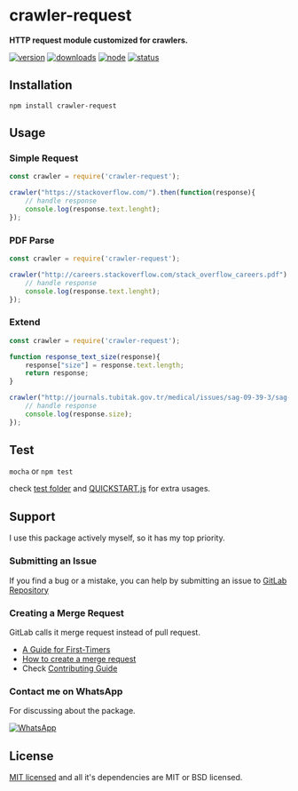 # crawler-request
**HTTP request module customized for crawlers.**

[![version](https://img.shields.io/npm/v/crawler-request.svg)](https://www.npmjs.org/package/crawler-request)
[![downloads](https://img.shields.io/npm/dt/crawler-request.svg)](https://www.npmjs.org/package/crawler-request)
[![node](https://img.shields.io/node/v/crawler-request.svg)](https://nodejs.org/)
[![status](https://gitlab.com/autokent/crawler-request/badges/master/pipeline.svg)](https://gitlab.com/autokent/crawler-request/pipelines)

## Installation
`npm install crawler-request`

## Usage

### Simple Request
```js
const crawler = require('crawler-request');

crawler("https://stackoverflow.com/").then(function(response){
    // handle response
    console.log(response.text.lenght);
});

```

### PDF Parse
```js
const crawler = require('crawler-request');

crawler("http://careers.stackoverflow.com/stack_overflow_careers.pdf").then(function(response){
    // handle response
    console.log(response.text.lenght);
});

```

### Extend
```js
const crawler = require('crawler-request');

function response_text_size(response){
    response["size"] = response.text.length;
    return response;
}

crawler("http://journals.tubitak.gov.tr/medical/issues/sag-09-39-3/sag-39-3-4-0902-21.pdf",response_text_size).then(function(response){
    // handle response
	console.log(response.size);
});

```

## Test
`mocha` or `npm test`

check [test folder](https://gitlab.com/autokent/crawler-request/tree/master/test) and [QUICKSTART.js](https://gitlab.com/autokent/crawler-request/blob/master/QUICKSTART.js) for extra usages.

## Support
I use this package actively myself, so it has my top priority.

### Submitting an Issue
If you find a bug or a mistake, you can help by submitting an issue to [GitLab Repository](https://gitlab.com/autokent/crawler-request/issues)

### Creating a Merge Request
GitLab calls it merge request instead of pull request.  

* [A Guide for First-Timers](https://about.gitlab.com/2016/06/16/fearless-contribution-a-guide-for-first-timers/)
* [How to create a merge request](https://docs.gitlab.com/ee/gitlab-basics/add-merge-request.html)
* Check [Contributing Guide](https://gitlab.com/autokent/crawler-request/blob/master/CONTRIBUTING.md) 

### Contact me on WhatsApp
For discussing about the package.

[![WhatsApp](https://img.shields.io/badge/style-WhatsApp-green.svg?style=flat&label=%2B90%20506%20304%2024%2080)](https://api.whatsapp.com/send?phone=905063042480&text=Hi%2C%0ALet%27s%20talk%20about%20crawler-request)

## License
[MIT licensed](https://gitlab.com/autokent/crawler-request/blob/master/LICENSE) and all it's dependencies are MIT or BSD licensed.